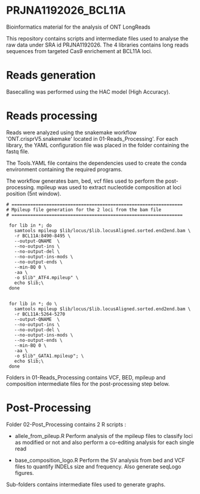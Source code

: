 # PRJNA1192026_BCL11A
Bioinformatics material for the analysis of ONT LongReads

This repository contains scripts and intermediate files used to analyse the raw data under SRA id PRJNA1192026.
The 4 libraries contains long reads sequences from targeted Cas9 enrichement at BCL11A loci.

# Reads generation
Basecalling was performed using the HAC model (High Accuracy).

# Reads processing 
Reads were analyzed using the snakemake workflow 'ONT.crisprV5.snakemake' located in 01-Reads_Processing'.
For each library, the YAML configuration file was placed in the folder containing the fastq file.

The Tools.YAML file contains the dependencies used to create the conda environment containing the required programs.

The workflow generates bam, bed, vcf files used to perform the post-processing.
mpileup was used to extract nucleotide composition at loci position (5nt window).

~~~
# ================================================================
# Mpileup file generation for the 2 loci from the bam file
# ================================================================

 for lib in *; do 
   samtools mpileup $lib/locus/$lib.locusAligned.sorted.end2end.bam \
   -r BCL11A:8490-8495 \
   --output-QNAME  \
   --no-output-ins \
   --no-output-del \
   --no-output-ins-mods \
   --no-output-ends \
   --min-BQ 0 \
   -aa \
   -o $lib"_ATF4.mpileup" \ 
   echo $lib;\
 done


 for lib in *; do \
   samtools mpileup $lib/locus/$lib.locusAligned.sorted.end2end.bam \
   -r BCL11A:5264-5270 
   --output-QNAME  \
   --no-output-ins \
   --no-output-del \
   --no-output-ins-mods \
   --no-output-ends \
   --min-BQ 0 \
   -aa \
   -o $lib"_GATA1.mpileup"; \
   echo $lib;\
 done
~~~
Folders in 01-Reads_Processing contains VCF, BED, mpileup and composition intermediate files for the post-processing step below.


# Post-Processing
Folder 02-Post_Processing contains 2 R scripts : 
 - allele_from_pileup.R
Perform analysis of the mpileup files to classify loci as modified or not and also perform a co-editing analysis for each single read

 - base_composition_logo.R
Perform the SV analysis from bed and VCF files to quantify INDELs size and frequency. Also generate seqLogo figures.

Sub-folders contains intermediate files used to generate graphs.
